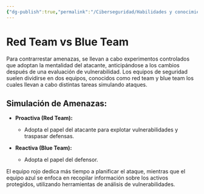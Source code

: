 ```yaml
---
{"dg-publish":true,"permalink":"/Ciberseguridad/Habilidades y conocimientos básicos/Gestion de incidentes/Red Team vs Blue Team/"}
---
```



# Red Team vs Blue Team

Para contrarrestar amenazas, se llevan a cabo experimentos controlados que adoptan la mentalidad del atacante, anticipándose a los cambios después de una evaluación de vulnerabilidad. Los equipos de seguridad suelen dividirse en dos equipos, conocidos como red team y blue team los cuales llevan a cabo distintas tareas simulando ataques.

## Simulación de Amenazas:

- **Proactiva (Red Team):**
    - Adopta el papel del atacante para explotar vulnerabilidades y traspasar defensas.

- **Reactiva (Blue Team):**
    - Adopta el papel del defensor.

El equipo rojo dedica más tiempo a planificar el ataque, mientras que el equipo azul se enfoca en recopilar información sobre los activos protegidos, utilizando herramientas de análisis de vulnerabilidades.